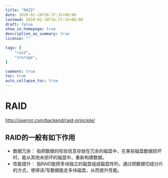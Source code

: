 ```yaml
---
title: "RAID"
date: 2020-02-10T16:37:31+08:00
lastmod: 2020-02-10T16:37:31+08:00
draft: false
show_in_homepage: true
description_as_summary: true
license: ""

tags: [
    "raid",
    "storage",
]

comment: true
toc: true
auto_collapse_toc: true
---
```


# RAID

http://oserror.com/backend/raid-principle/

## RAID的一般有如下作用

- 数据冗余： 指把数据的校验信息存放在冗余的磁盘中，在某些磁盘数据损坏时，能从其他未损坏的磁盘中，重新构建数据。
- 性能提升： 指RAID能把多块独立的磁盘组成磁盘阵列，通过把数据切成分片的方式，使得读/写数据能走多块磁盘，从而提升性能。

